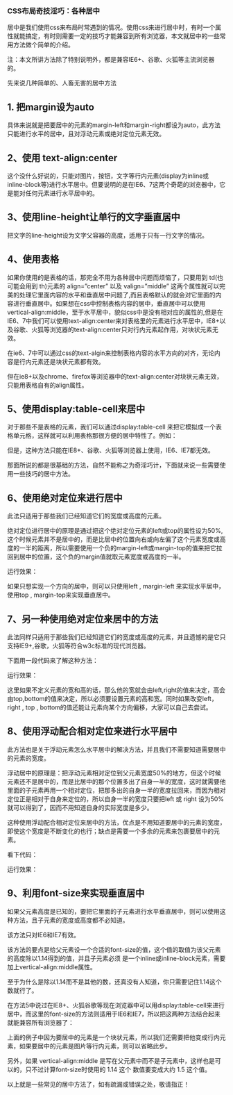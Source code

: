### CSS布局奇技淫巧：各种居中


居中是我们使用css来布局时常遇到的情况。使用css来进行居中时，有时一个属性就能搞定，有时则需要一定的技巧才能兼容到所有浏览器，本文就居中的一些常用方法做个简单的介绍。

注：本文所讲方法除了特别说明外，都是兼容IE6+、谷歌、火狐等主流浏览器的。

先来说几种简单的、人畜无害的居中方法

## 1. 把margin设为auto

具体来说就是把要居中的元素的margin-left和margin-right都设为auto，此方法只能进行水平的居中，且对浮动元素或绝对定位元素无效。

## 2、使用 text-align:center

这个没什么好说的，只能对图片，按钮，文字等行内元素(display为inline或inline-block等)进行水平居中。但要说明的是在IE6、7这两个奇葩的浏览器中，它是能对任何元素进行水平居中的。

## 3、使用line-height让单行的文字垂直居中

把文字的line-height设为文字父容器的高度，适用于只有一行文字的情况。

## 4、使用表格

如果你使用的是表格的话，那完全不用为各种居中问题而烦恼了，只要用到 td(也可能会用到 th)元素的 align=”center” 以及 valign=”middle” 这两个属性就可以完美的处理它里面内容的水平和垂直居中问题了,而且表格默认的就会对它里面的内容进行垂直居中。如果想在css中控制表格内容的居中，垂直居中可以使用 vertical-align:middle，至于水平居中，貌似css中是没有相对应的属性的,但是在IE6、7中我们可以使用text-align:center来对表格里的元素进行水平居中，IE8+以及谷歌、火狐等浏览器的text-align:center只对行内元素起作用，对块状元素无效。





在ie6、7中可以通过css的text-algin来控制表格内容的水平方向的对齐，无论内容是行内元素还是块状元素都有效。



但在ie8+以及chrome、firefox等浏览器中的text-align:center对块状元素无效，只能用表格自有的align属性。

## 5、使用display:table-cell来居中

对于那些不是表格的元素，我们可以通过display:table-cell 来把它模拟成一个表格单元格，这样就可以利用表格那很方便的居中特性了。例如：




但是，这种方法只能在IE8+、谷歌、火狐等浏览器上使用，IE6、IE7都无效。

那面所说的都是很基础的方法，自然不能称之为奇淫巧计，下面就来说一些需要使用一些技巧的居中方法。

## 6、使用绝对定位来进行居中

此法只适用于那些我们已经知道它们的宽度或高度的元素。

绝对定位进行居中的原理是通过把这个绝对定位元素的left或top的属性设为50%,这个时候元素并不是居中的，而是比居中的位置向右或向左偏了这个元素宽度或高度的一半的距离，所以需要使用一个负的margin-left或margin-top的值来把它拉回到居中的位置，这个负的margin值就取元素宽度或高度的一半。


运行效果：



如果只想实现一个方向的居中，则可以只使用left , margin-left 来实现水平居中，使用top , margin-top来实现垂直居中。

## 7、另一种使用绝对定位来居中的方法

此法同样只适用于那些我们已经知道它们的宽度或高度的元素，并且遗憾的是它只支持IE9+,谷歌，火狐等符合w3c标准的现代浏览器。

下面用一段代码来了解这种方法：


运行效果：



这里如果不定义元素的宽和高的话，那么他的宽就会由left,right的值来决定，高会由top,bottom的值来决定，所以必须要设置元素的高和宽。同时如果改变left，right , top , bottom的值还能让元素向某个方向偏移，大家可以自己去尝试。

## 8、使用浮动配合相对定位来进行水平居中

此方法也是关于浮动元素怎么水平居中的解决方法，并且我们不需要知道需要居中的元素的宽度。

浮动居中的原理是：把浮动元素相对定位到父元素宽度50%的地方，但这个时候元素还不是居中的，而是比居中的那个位置多出了自身一半的宽度，这时就需要他里面的子元素再用一个相对定位，把那多出的自身一半的宽度拉回来，而因为相对定位正是相对于自身来定位的，所以自身一半的宽度只要把left 或 right 设为50%就可以得到了，因而不用知道自身的实际宽度是多少。

这种使用浮动配合相对定位来居中的方法，优点是不用知道要居中的元素的宽度，即使这个宽度是不断变化的也行；缺点是需要一个多余的元素来包裹要居中的元素。

看下代码：



运行效果：



## 9、利用font-size来实现垂直居中

如果父元素高度是已知的，要把它里面的子元素进行水平垂直居中，则可以使用这种方法，且子元素的宽度或高度都不必知道。

该方法只对IE6和IE7有效。

该方法的要点是给父元素设一个合适的font-size的值，这个值的取值为该父元素的高度除以1.14得到的值，并且子元素必须 是一个inline或inline-block元素，需要加上vertical-align:middle属性。

至于为什么是除以1.14而不是其他的数，还真没有人知道，你只需要记住1.14这个数就行了。



在方法5中说过在IE8+、火狐谷歌等现在浏览器中可以用display:table-cell来进行居中，而这里的font-size的方法则适用于IE6和IE7，所以把这两种方法结合起来就能兼容所有浏览器了：


         


上面的例子中因为要居中的元素是一个块状元素，所以我们还需要把他变成行内元素，如果要居中的元素是图片等行内元素，则可以省略此步。

另外，如果 vertical-align:middle 是写在父元素中而不是子元素中，这样也是可以的，只不过计算font-size时使用的  1.14 这个 数值要变成大约 1.5 这个值。

以上就是一些常见的居中方法了，如有疏漏或错误之处，敬请指正！
